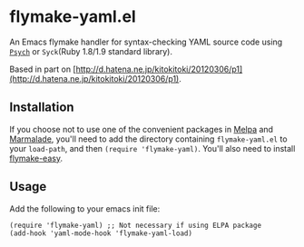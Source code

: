 # flymake-yaml.el

An Emacs flymake handler for syntax-checking YAML source code
using [`Psych`](https://github.com/tenderlove/psych) or `Syck`(Ruby 1.8/1.9 standard library).

Based in part on [http://d.hatena.ne.jp/kitokitoki/20120306/p1](http://d.hatena.ne.jp/kitokitoki/20120306/p1).

## Installation

If you choose not to use one of the convenient packages in
[Melpa][melpa] and [Marmalade][marmalade], you'll need to add the
directory containing `flymake-yaml.el` to your `load-path`, and then
`(require 'flymake-yaml)`. You'll also need to install
[flymake-easy](https://github.com/purcell/flymake-easy).

## Usage

Add the following to your emacs init file:

    (require 'flymake-yaml) ;; Not necessary if using ELPA package
    (add-hook 'yaml-mode-hook 'flymake-yaml-load)


[marmalade]: http://marmalade-repo.org
[melpa]: http://melpa.milkbox.net
